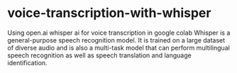 # voice-transcription-with-whisper
Using open.ai whisper ai for voice transcription in google colab
Whisper is a general-purpose speech recognition model. It is trained on a large dataset of diverse audio and is also a multi-task model that can perform multilingual speech recognition as well as speech translation and language identification.
